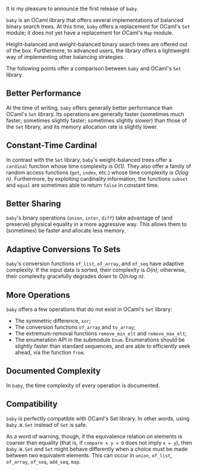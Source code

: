 It is my pleasure to announce the first release of `baby`.

`baby` is an OCaml library that offers several implementations of balanced binary search trees. At this time, `baby` offers a replacement for OCaml's `Set` module; it does not yet have a replacement for OCaml's `Map` module.

Height-balanced and weight-balanced binary search trees are offered out of the box. Furthermore, to advanced users, the library offers a lightweight way of implementing other balancing strategies.

The following points offer a comparison between `baby` and OCaml's `Set` library.

## Better Performance

At the time of writing, `baby` offers generally better performance than OCaml's `Set` library. Its operations are generally faster (sometimes much faster; sometimes slightly faster; sometimes slightly slower) than those of the `Set` library, and its memory allocation rate is slightly lower.

## Constant-Time Cardinal

In contrast with the `Set` library, `baby`'s weight-balanced trees offer a `cardinal` function whose time complexity is *O(1)*. They also offer a family of random access functions (`get`, `index`, etc.) whose time complexity is *O(log n)*. Furthermore, by exploiting cardinality information, the functions `subset` and `equal` are sometimes able to return `false` in constant time.

## Better Sharing

`baby`'s binary operations (`union`, `inter`, `diff`) take advantage of (and preserve) physical equality in a more aggressive way. This allows them to (sometimes) be faster and allocate less memory.

## Adaptive Conversions To Sets

`baby`'s conversion functions `of_list`, `of_array`, and `of_seq` have adaptive complexity. If the input data is sorted, their complexity is *O(n)*; otherwise, their complexity gracefully degrades down to *O(n.log n)*.

## More Operations

`baby` offers a few operations that do not exist in OCaml's `Set` library:

+ The symmetric difference, `xor`;
+ The conversion functions `of_array` and `to_array`;
+ The extremum-removal functions `remove_min_elt` and `remove_max_elt`;
+ The enumeration API in the submodule `Enum`. Enumerations should be slightly faster than standard sequences, and are able to efficiently seek ahead, via the function `from`.

## Documented Complexity

In `baby`, the time complexity of every operation is documented.

## Compatibility

`baby` is perfectly compatible with OCaml's Set library. In other words, using `Baby.W.Set` instead of `Set` is safe.

As a word of warning, though, if the equivalence relation on elements is coarser than equality (that is, if `compare x y = 0` does not imply `x = y`), then `Baby.W.Set` and `Set` might behave differently when a choice must be made between two equivalent elements. This can occur in `union`, `of_list`, `of_array`, `of_seq`, `add_seq`, `map`.
